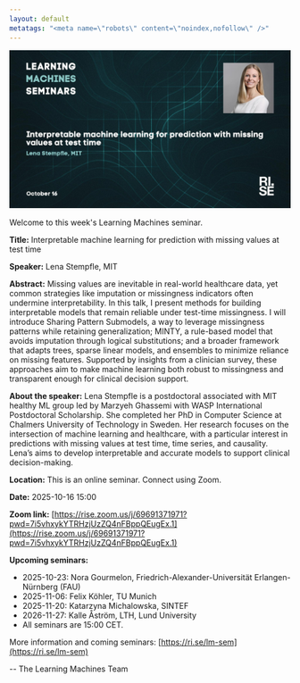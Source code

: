 ```yaml
---
layout: default
metatags: "<meta name=\"robots\" content=\"noindex,nofollow\" />"
---
```

<img src="/lm/2025-10-16-youtube-thumbnail-lena-stempfle.jpg" />
 
Welcome to this week's Learning Machines seminar.

**Title:** Interpretable machine learning for prediction with missing values at test time

**Speaker:** Lena Stempfle, MIT

**Abstract:** Missing values are inevitable in real-world healthcare data, yet common strategies like imputation or missingness indicators often undermine interpretability. In this talk, I present methods for building interpretable models that remain reliable under test-time missingness. I will introduce Sharing Pattern Submodels, a way to leverage missingness patterns while retaining generalization; MINTY, a rule-based model that avoids imputation through logical substitutions; and a broader framework that adapts trees, sparse linear models, and ensembles to minimize reliance on missing features. Supported by insights from a clinician survey, these approaches aim to make machine learning both robust to missingness and transparent enough for clinical decision support.

**About the speaker:** Lena Stempfle is a postdoctoral associated with MIT healthy ML group led by Marzyeh Ghassemi with WASP International Postdoctoral Scholarship. She completed her PhD in Computer Science at Chalmers University of Technology in Sweden. Her research focuses on the intersection of machine learning and healthcare, with a particular interest in predictions with missing values at test time, time series, and causality. Lena’s aims to develop interpretable and accurate models to support clinical decision-making.

**Location:** This is an online seminar. Connect using Zoom.

**Date:** 2025-10-16 15:00

**Zoom link:** [https://rise.zoom.us/j/69691371971?pwd=7i5vhxykYTRHzjUzZQ4nFBppQEugEx.1](https://rise.zoom.us/j/69691371971?pwd=7i5vhxykYTRHzjUzZQ4nFBppQEugEx.1)

**Upcoming seminars:**

* 2025-10-23: Nora Gourmelon, Friedrich-Alexander-Universität Erlangen-Nürnberg (FAU)
* 2025-11-06: Felix Köhler, TU Munich
* 2025-11-20: Katarzyna Michalowska, SINTEF
* 2026-11-27: Kalle Åström, LTH, Lund University
* All seminars are 15:00 CET.

More information and coming seminars: [https://ri.se/lm-sem](https://ri.se/lm-sem)

-- The Learning Machines Team

